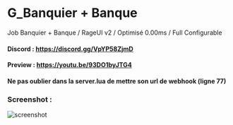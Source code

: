 # G_Banquier + Banque
Job Banquier + Banque / RageUI v2 / Optimisé 0.00ms / Full Configurable

#### Discord : https://discord.gg/VpYP58ZjmD

#### Preview : https://youtu.be/93DO1byJTG4

#### Ne pas oublier dans la server.lua de mettre son url de webhook (ligne 77)

### Screenshot :

![screenshot](https://media.discordapp.net/attachments/658236178268684291/921947344734388244/banquier.png?width=1214&height=683)
